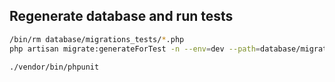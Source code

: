 
## Regenerate database and run tests

```bash
/bin/rm database/migrations_tests/*.php
php artisan migrate:generateForTest -n --env=dev --path=database/migrations_tests/

./vendor/bin/phpunit
```

